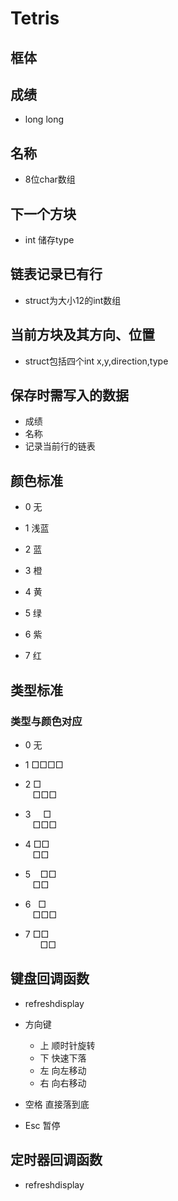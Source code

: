 # Tetris

## 框体

## 成绩

- long long

## 名称

- 8位char数组

## 下一个方块

- int 储存type

## 链表记录已有行

- struct为大小12的int数组

## 当前方块及其方向、位置

- struct包括四个int x,y,direction,type

## 保存时需写入的数据

- 成绩
- 名称
- 记录当前行的链表

## 颜色标准

- 0 无

- 1 浅蓝

- 2 蓝

- 3 橙

- 4 黄

- 5 绿

- 6 紫

- 7 红

## 类型标准

### 类型与颜色对应

- 0 无

- 1 □□□□

- 2 □ </br>&nbsp;&nbsp; □□□
  
- 3 &nbsp;&nbsp;&nbsp;&nbsp;□ </br>&nbsp;&nbsp;&nbsp;□□□

- 4 □□</br>&nbsp;&nbsp;&nbsp;□□

- 5 &nbsp;&nbsp;&nbsp;□□</br>&nbsp;&nbsp;&nbsp;□□

- 6 &nbsp;&nbsp;□ </br>&nbsp;&nbsp;&nbsp;□□□

- 7 □□</br>&nbsp;&nbsp;&nbsp;&nbsp;&nbsp;&nbsp;□□

## 键盘回调函数

- refreshdisplay

- 方向键
  - 上 顺时针旋转
  - 下 快速下落
  - 左 向左移动
  - 右 向右移动

- 空格 直接落到底

- Esc 暂停

## 定时器回调函数

- refreshdisplay
